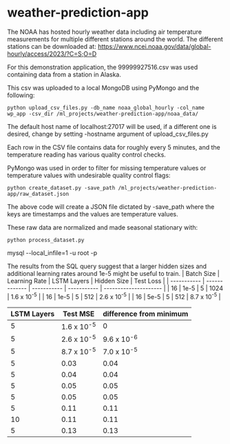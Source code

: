 # weather-prediction-app
The NOAA has hosted hourly weather data including air temperature measurements for multiple different stations around the world. The different stations can be downloaded at: https://www.ncei.noaa.gov/data/global-hourly/access/2023/?C=S;O=D

For this demonstration application, the 99999927516.csv was used containing data from a station in Alaska.

This csv was uploaded to a local MongoDB using PyMongo and the following:

```
python upload_csv_files.py -db_name noaa_global_hourly -col_name wp_app -csv_dir /ml_projects/weather-prediction-app/noaa_data/
```
The default host name of localhost:27017 will be used, if a different one is desired, change by setting -hostname argument of upload_csv_files.py

Each row in the CSV file contains data for roughly every 5 minutes, and the temperature reading has various quality control checks.

PyMongo was used in order to filter for missing temperature values or temperature values with undesirable quality control flags:

```
python create_dataset.py -save_path /ml_projects/weather-prediction-app/raw_dataset.json
```

The above code will create a JSON file dictated by -save_path where the keys are timestamps and the values are temperature values.

These raw data are normalized and made seasonal stationary with:

```
python process_dataset.py
```




mysql --local_infile=1 -u root -p

The results from the SQL query suggest that a larger hidden sizes and additional learning rates around 1e-5 might be useful to train.
| Batch Size  | Learning Rate | LSTM Layers | Hidden Size | Test Loss             |
| ----------- | ------------- | ----------- | ----------- | --------------------- |
| 16          |  1e-5         | 5           | 1024        | 1.6 x 10<sup>-5</sup> |
| 16          |  1e-5         | 5           | 512         | 2.6 x 10<sup>-5</sup> |
| 16          |  5e-5         | 5           | 512         | 8.7 x 10<sup>-5</sup> |




| LSTM Layers | Test MSE              | difference from minimum |
| ----------- | --------------------- | ----------------------- | 
| 5           | 1.6 x 10<sup>-5</sup> | 0                       |  
| 5           | 2.6 x 10<sup>-5</sup> | 9.6 x 10<sup>-6</sup>   | 
| 5           | 8.7 x 10<sup>-5</sup> | 7.0 x 10<sup>-5</sup>   |
| 5           | 0.03                  | 0.04                    |  
| 5           | 0.04                  | 0.04                    | 
| 5           | 0.05                  | 0.05                    | 
| 5           | 0.05                  | 0.05                    |  
| 5           | 0.11                  | 0.11                    | 
| 10          | 0.11                  | 0.11                    | 
| 5           | 0.13                  | 0.13                    |



